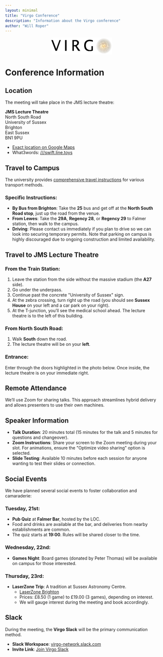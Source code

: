 ```yaml
---
layout: minimal
title: "Virgo Conference"
description: "Information about the Virgo conference"
author: "Will Roper"
---
```


<p align="center">
  <img src="/assets/images/virgo-logo.png" width="200" alt="Virgo Conference Logo">
</p>

# Conference Information

## Location

The meeting will take place in the JMS lecture theatre:

**JMS Lecture Theatre**  
North South Road  
University of Sussex  
Brighton  
East Sussex  
BN1 9PU

- [Exact location on Google Maps](https://maps.app.goo.gl/diqi6afjvupVqF5o8)
- What3words: [///swift.line.toys](https://w3w.co/swift.line.toys)

## Travel to Campus

The university provides [comprehensive travel instructions](https://www.sussex.ac.uk/about/directions) for various transport methods.

### Specific Instructions:

- **By Bus from Brighton**: Take the **25** bus and get off at the **North South Road stop**, just up the road from the venue.
- **From Lewes**: Take the **29A**, **Regency 28**, or **Regency 29** to Falmer station, then walk to the campus.
- **Driving**: Please contact us immediately if you plan to drive so we can look into securing temporary permits. Note that parking on campus is highly discouraged due to ongoing construction and limited availability.

## Travel to JMS Lecture Theatre

### From the Train Station:

1. Leave the station from the side without the massive stadium (the **A27** side).
2. Go under the underpass.
3. Continue past the concrete "University of Sussex" sign.
4. At the zebra crossing, turn right up the road (you should see **Sussex House** on your left and a car park on your right).
5. At the T-junction, you’ll see the medical school ahead. The lecture theatre is to the left of this building.

### From North South Road:

1. Walk **South** down the road.
2. The lecture theatre will be on your **left**.

### Entrance:

Enter through the doors highlighted in the photo below. Once inside, the lecture theatre is on your immediate right.

## Remote Attendance

We’ll use Zoom for sharing talks. This approach streamlines hybrid delivery and allows presenters to use their own machines.

## Speaker Information

- **Talk Duration**: 20 minutes total (15 minutes for the talk and 5 minutes for questions and changeover).
- **Zoom Instructions**: Share your screen to the Zoom meeting during your slot. For animations, ensure the "Optimize video sharing" option is selected.
- **Slide Testing**: Available 10 minutes before each session for anyone wanting to test their slides or connection.

## Social Events

We have planned several social events to foster collaboration and camaraderie:

### Tuesday, 21st:

- **Pub Quiz** at **Falmer Bar**, hosted by the LOC.
- Food and drinks are available at the bar, and deliveries from nearby establishments are common.
- The quiz starts at **19:00**. Rules will be shared closer to the time.

### Wednesday, 22nd:

- **Games Night**: Board games (donated by Peter Thomas) will be available on campus for those interested.

### Thursday, 23rd:

- **LaserZone Trip**: A tradition at Sussex Astronomy Centre.
  - [LaserZone Brighton](https://www.laserzone.co.uk/brighton/)
  - Prices: £8.50 (1 game) to £19.00 (3 games), depending on interest.
  - We will gauge interest during the meeting and book accordingly.

## Slack

During the meeting, the **Virgo Slack** will be the primary communication method.

- **Slack Workspace**: [virgo-network.slack.com](https://virgo-network.slack.com)
- **Invite Link**: [Join Virgo Slack](https://join.slack.com/t/virgo-network/shared_invite/zt-2vr4utc5v-rYKN5hRItGd8HiDW~XSvAQ)
